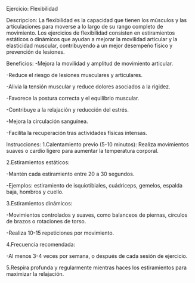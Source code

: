Ejercicio: Flexibilidad

Descripcion:
La flexibilidad es la capacidad que tienen los músculos y las articulaciones para moverse a lo largo de su rango completo de movimiento. Los ejercicios de flexibilidad consisten en estiramientos estáticos o dinámicos que ayudan a mejorar la movilidad articular y la elasticidad muscular, contribuyendo a un mejor desempeño físico y prevención de lesiones.

Beneficios:
-Mejora la movilidad y amplitud de movimiento articular.

-Reduce el riesgo de lesiones musculares y articulares.

-Alivia la tensión muscular y reduce dolores asociados a la rigidez.

-Favorece la postura correcta y el equilibrio muscular.

-Contribuye a la relajación y reducción del estrés.

-Mejora la circulación sanguínea.

-Facilita la recuperación tras actividades físicas intensas.

Instrucciones:
1.Calentamiento previo (5-10 minutos): Realiza movimientos suaves o cardio ligero para aumentar la temperatura corporal.

2.Estiramientos estáticos:

-Mantén cada estiramiento entre 20 a 30 segundos.

-Ejemplos: estiramiento de isquiotibiales, cuádriceps, gemelos, espalda baja, hombros y cuello.

3.Estiramientos dinámicos:

-Movimientos controlados y suaves, como balanceos de piernas, círculos de brazos o rotaciones de torso.

-Realiza 10-15 repeticiones por movimiento.

4.Frecuencia recomendada:

-Al menos 3-4 veces por semana, o después de cada sesión de ejercicio.

5.Respira profunda y regularmente mientras haces los estiramientos para maximizar la relajación.
